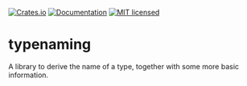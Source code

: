 [![Crates.io][crates-badge]][crates-url]
[![Documentation](https://docs.rs/typenaming/badge.svg)](https://docs.rs/typenaming)
[![MIT licensed][mit-badge]][mit-url]

[crates-badge]: https://img.shields.io/crates/v/typenaming.svg
[crates-url]: https://crates.io/crates/typenaming
[mit-badge]: https://img.shields.io/badge/license-MIT-blue.svg
[mit-url]: https://github.com/voelklmichael/type-name/blob/master/LICENSE

# typenaming
 A library to derive the name of a type, together with some more basic information.
